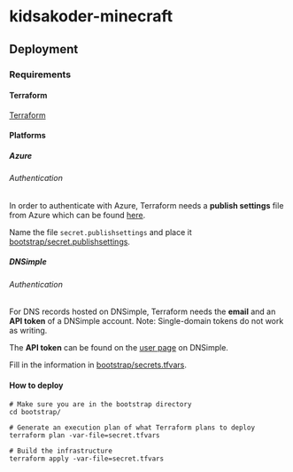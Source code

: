 kidsakoder-minecraft
====================

## Deployment

### Requirements
#### Terraform
[Terraform](https://terraform.io)

#### Platforms
##### Azure 
###### Authentication
In order to authenticate with Azure, Terraform needs a **publish settings** file from Azure which can be found [here](https://manage.windowsazure.com/publishsettings).

Name the file `secret.publishsettings` and place it [bootstrap/secret.publishsettings](bootstrap/secret.publishsettings).

##### DNSimple 
###### Authentication
For DNS records hosted on DNSimple, Terraform needs the **email** and an **API token** of a DNSimple account. Note: Single-domain tokens do not work as writing.

The **API token** can be found on the [user page](https://dnsimple.com/user) on DNSimple.

Fill in the information in [bootstrap/secrets.tfvars](bootstrap/secret.tfvars).

#### How to deploy

```
# Make sure you are in the bootstrap directory
cd bootstrap/

# Generate an execution plan of what Terraform plans to deploy
terraform plan -var-file=secret.tfvars

# Build the infrastructure
terraform apply -var-file=secret.tfvars
```

